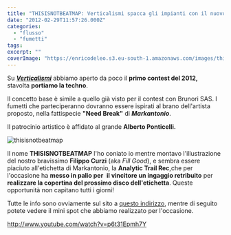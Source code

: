 ```yaml
---
title: "THISISNOTBEATMAP: Verticalismi spacca gli impianti con il nuovo contest feat. Markantonio"
date: "2012-02-29T11:57:26.000Z"
categories:
  - "flusso"
  - "fumetti"
tags:
excerpt: ""
coverImage: "https://enricodeleo.s3.eu-south-1.amazonaws.com/images/thisisnotbeatmap.jpg"
---
```


Su [_**Verticalismi**_](http://www.verticalismi.it) abbiamo aperto da poco il **primo contest del 2012,** stavolta **portiamo la techno**.

Il concetto base è simile a quello già visto per il contest con Brunori SAS. I fumetti che parteciperanno dovranno essere ispirati al brano dell'artista proposto, nella fattispecie **"Need Break"** di _**Markantonio**_.

Il patrocinio artistico è affidato al grande **Alberto Ponticelli.**

![](https://enricodeleo.s3.eu-south-1.amazonaws.com/uploads/2012/02/thisisnotbeatmap.jpg" "thisisnotbeatmap")

Il nome **THISISNOTBEATMAP** l'ho coniato io mentre montavo l'illustrazione del nostro bravissimo **Filippo Curzi** (aka _Fill Good_), e sembra essere piaciuto all'etichetta di Markantonio, la **Analytic Trail Rec**,che per l'occasione ha **messo in palio per**  **il vincitore un ingaggio retribuito** per **realizzare la copertina del prossimo disco dell'etichetta**. Queste opportunità non capitano tutti i giorni!

Tutte le info sono ovviamente sul sito a [questo indirizzo](http://www.verticalismi.it/contest-need-break-feat-markantonioponticelli/), mentre di seguito potete vedere il mini spot che abbiamo realizzato per l'occasione.

http://www.youtube.com/watch?v=p6t31Epmh7Y
